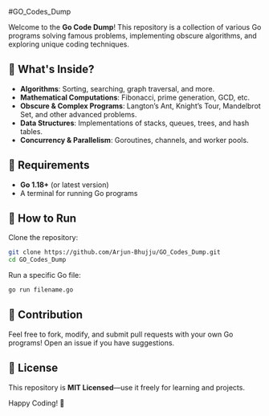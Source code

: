 #GO_Codes_Dump

Welcome to the **Go Code Dump**! This repository is a collection of various Go programs solving famous problems, implementing obscure algorithms, and exploring unique coding techniques.

## 📌 What's Inside?
- **Algorithms**: Sorting, searching, graph traversal, and more.
- **Mathematical Computations**: Fibonacci, prime generation, GCD, etc.
- **Obscure & Complex Programs**: Langton’s Ant, Knight’s Tour, Mandelbrot Set, and other advanced problems.
- **Data Structures**: Implementations of stacks, queues, trees, and hash tables.
- **Concurrency & Parallelism**: Goroutines, channels, and worker pools.

## 🔧 Requirements
- **Go 1.18+** (or latest version)
- A terminal for running Go programs

## 🚀 How to Run
Clone the repository:
```sh
git clone https://github.com/Arjun-Bhujju/GO_Codes_Dump.git
cd GO_Codes_Dump
```
Run a specific Go file:
```sh
go run filename.go
```

## 📝 Contribution
Feel free to fork, modify, and submit pull requests with your own Go programs! Open an issue if you have suggestions.

## 📜 License
This repository is **MIT Licensed**—use it freely for learning and projects.

Happy Coding! 🎯

